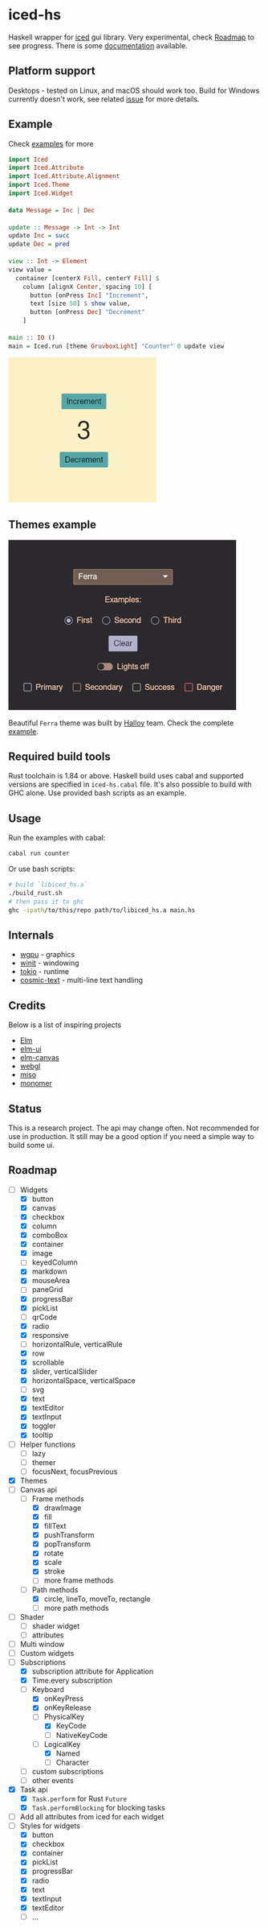 # iced-hs

Haskell wrapper for [iced](https://github.com/iced-rs/iced) gui library.
Very experimental, check [Roadmap](#roadmap) to see progress. There is some
[documentation](./docs) available.


## Platform support

Desktops - tested on Linux, and macOS should work too.
Build for Windows currently doesn't work, see related
[issue](https://github.com/ibaryshnikov/iced-hs/issues/19)
for more details.


## Example

Check [examples](examples) for more

```haskell
import Iced
import Iced.Attribute
import Iced.Attribute.Alignment
import Iced.Theme
import Iced.Widget

data Message = Inc | Dec

update :: Message -> Int -> Int
update Inc = succ
update Dec = pred

view :: Int -> Element
view value =
  container [centerX Fill, centerY Fill] $
    column [alignX Center, spacing 10] [
      button [onPress Inc] "Increment",
      text [size 50] $ show value,
      button [onPress Dec] "Decrement"
    ]

main :: IO ()
main = Iced.run [theme GruvboxLight] "Counter" 0 update view
```

![Counter preview](examples/counter/counter.png)


## Themes example

![Themes preview](examples/themes/themes.png)

Beautiful `Ferra` theme was built by [Halloy](https://github.com/squidowl/halloy) team.
Check the complete [example](examples/themes).


## Required build tools

Rust toolchain is 1.84 or above. Haskell build uses cabal and supported versions
are specified in `iced-hs.cabal` file. It's also possible to build with GHC alone.
Use provided bash scripts as an example.


## Usage

Run the examples with cabal:

```bash
cabal run counter
```

Or use bash scripts:

```bash
# build `libiced_hs.a`
./build_rust.sh
# then pass it to ghc
ghc -ipath/to/this/repo path/to/libiced_hs.a main.hs
```


## Internals

- [wgpu](https://github.com/gfx-rs/wgpu) - graphics
- [winit](https://github.com/rust-windowing/winit) - windowing
- [tokio](https://github.com/tokio-rs/tokio) - runtime
- [cosmic-text](https://github.com/pop-os/cosmic-text) - multi-line text handling


## Credits

Below is a list of inspiring projects
- [Elm](https://elm-lang.org/)
- [elm-ui](https://github.com/mdgriffith/elm-ui)
- [elm-canvas](https://github.com/joakin/elm-canvas)
- [webgl](https://github.com/elm-explorations/webgl)
- [miso](https://github.com/dmjio/miso)
- [monomer](https://github.com/fjvallarino/monomer)


## Status

This is a research project. The api may change often.
Not recommended for use in production. It still may be a good
option if you need a simple way to build some ui.


## Roadmap

 - [ ] Widgets
   - [x] button
   - [x] canvas
   - [x] checkbox
   - [x] column
   - [x] comboBox
   - [x] container
   - [x] image
   - [ ] keyedColumn
   - [x] markdown
   - [x] mouseArea
   - [ ] paneGrid
   - [x] progressBar
   - [x] pickList
   - [ ] qrCode
   - [x] radio
   - [x] responsive
   - [ ] horizontalRule, verticalRule
   - [x] row
   - [x] scrollable
   - [x] slider, verticalSlider
   - [x] horizontalSpace, verticalSpace
   - [ ] svg
   - [x] text
   - [x] textEditor
   - [x] textInput
   - [x] toggler
   - [x] tooltip
 - [ ] Helper functions
   - [ ] lazy
   - [ ] themer
   - [ ] focusNext, focusPrevious
 - [x] Themes
 - [ ] Canvas api
   - [ ] Frame methods
     - [x] drawImage
     - [x] fill
     - [x] fillText
     - [x] pushTransform
     - [x] popTransform
     - [x] rotate
     - [x] scale
     - [x] stroke
     - [ ] more frame methods
   - [ ] Path methods
     - [x] circle, lineTo, moveTo, rectangle
     - [ ] more path methods
 - [ ] Shader
   - [ ] shader widget
   - [ ] attributes
 - [ ] Multi window
 - [ ] Custom widgets
 - [ ] Subscriptions
   - [x] subscription attribute for Application
   - [x] Time.every subscription
   - [ ] Keyboard
     - [x] onKeyPress
     - [x] onKeyRelease
     - [ ] PhysicalKey
       - [x] KeyCode
       - [ ] NativeKeyCode
     - [ ] LogicalKey
       - [x] Named
       - [ ] Character
   - [ ] custom subscriptions
   - [ ] other events
 - [x] Task api
   - [x] `Task.perform` for Rust `Future`
   - [x] `Task.performBlocking` for blocking tasks
 - [ ] Add all attributes from iced for each widget
 - [ ] Styles for widgets
   - [x] button
   - [x] checkbox
   - [x] container
   - [x] pickList
   - [x] progressBar
   - [x] radio
   - [x] text
   - [x] textInput
   - [x] textEditor
   - [ ] ...
